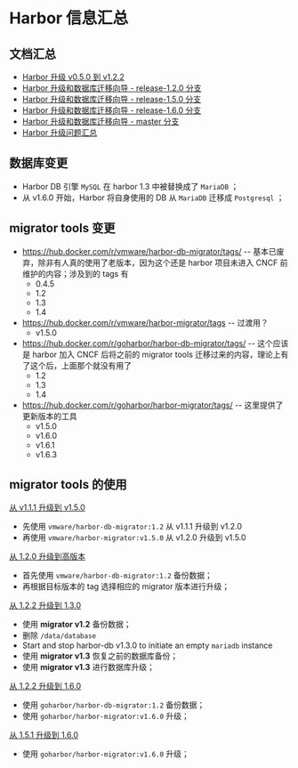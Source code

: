# Harbor 信息汇总

## 文档汇总

- [Harbor 升级 v0.5.0 到 v1.2.2](https://github.com/moooofly/MarkSomethingDownLLS/blob/master/Harbor%20%E5%8D%87%E7%BA%A7%20v0.5.0%20%E5%88%B0%20v1.2.2.md)
- [Harbor 升级和数据库迁移向导 - release-1.2.0 分支](https://github.com/moooofly/MarkSomethingDownLLS/blob/master/Harbor%20%E5%8D%87%E7%BA%A7%E5%92%8C%E6%95%B0%E6%8D%AE%E5%BA%93%E8%BF%81%E7%A7%BB%E5%90%91%E5%AF%BC%20-%20release-1.2.0%20%E5%88%86%E6%94%AF.md)
- [Harbor 升级和数据库迁移向导 - release-1.5.0 分支](https://github.com/moooofly/MarkSomethingDownLLS/blob/master/Harbor%20%E5%8D%87%E7%BA%A7%E5%92%8C%E6%95%B0%E6%8D%AE%E5%BA%93%E8%BF%81%E7%A7%BB%E5%90%91%E5%AF%BC%20-%20release-1.5.0%20%E5%88%86%E6%94%AF.md)
- [Harbor 升级和数据库迁移向导 - release-1.6.0 分支](https://github.com/moooofly/MarkSomethingDownLLS/blob/master/Harbor%20%E5%8D%87%E7%BA%A7%E5%92%8C%E6%95%B0%E6%8D%AE%E5%BA%93%E8%BF%81%E7%A7%BB%E5%90%91%E5%AF%BC%20-%20release-1.6.0%20%E5%88%86%E6%94%AF.md)
- [Harbor 升级和数据库迁移向导 - master 分支](https://github.com/moooofly/MarkSomethingDownLLS/blob/master/Harbor%20%E5%8D%87%E7%BA%A7%E5%92%8C%E6%95%B0%E6%8D%AE%E5%BA%93%E8%BF%81%E7%A7%BB%E5%90%91%E5%AF%BC%20-%20master%20%E5%88%86%E6%94%AF.md)
- [Harbor 升级问题汇总](https://github.com/moooofly/MarkSomethingDownLLS/blob/master/Harbor%20%E5%8D%87%E7%BA%A7%E9%97%AE%E9%A2%98%E6%B1%87%E6%80%BB.md)


## 数据库变更

- Harbor DB 引擎 `MySQL` 在 harbor 1.3 中被替换成了 `MariaDB` ；
- 从 v1.6.0 开始，Harbor 将自身使用的 DB 从 `MariaDB` 迁移成 `Postgresql` ； 

## migrator tools 变更

- https://hub.docker.com/r/vmware/harbor-db-migrator/tags/ -- 基本已废弃，除非有人真的使用了老版本，因为这个还是 harbor 项目未进入 CNCF 前维护的内容；涉及到的 tags 有
    - 0.4.5
    - 1.2
    - 1.3
    - 1.4
- https://hub.docker.com/r/vmware/harbor-migrator/tags -- 过渡用？
    - v1.5.0
- https://hub.docker.com/r/goharbor/harbor-db-migrator/tags/ -- 这个应该是 harbor 加入 CNCF 后将之前的 migrator tools 迁移过来的内容，理论上有了这个后，上面那个就没有用了
    - 1.2
    - 1.3
    - 1.4
- https://hub.docker.com/r/goharbor/harbor-migrator/tags/ -- 这里提供了更新版本的工具
    - v1.5.0
    - v1.6.0
    - v1.6.1
    - v1.6.3

## migrator tools 的使用

[从 v1.1.1 升级到 v1.5.0](https://github.com/goharbor/harbor/issues/5745)

- 先使用 `vmware/harbor-db-migrator:1.2` 从 v1.1.1 升级到 v1.2.0
- 再使用 `vmware/harbor-migrator:v1.5.0` 从 v1.2.0 升级到 v1.5.0

[从 1.2.0 升级到高版本](https://github.com/goharbor/harbor/issues/5232)

- 首先使用 `vmware/harbor-db-migrator:1.2` 备份数据；
- 再根据目标版本的 tag 选择相应的 migrator 版本进行升级；

[从 1.2.2 升级到 1.3.0](https://github.com/goharbor/harbor/issues/3949)

- 使用 **migrator v1.2** 备份数据；
- 删除 `/data/database`
- Start and stop harbor-db v1.3.0 to initiate an empty `mariadb` instance
- 使用 **migrator v1.3** 恢复之前的数据库备份；
- 使用 **migrator v1.3** 进行数据库升级；

[从 1.2.2 升级到 1.6.0](https://github.com/goharbor/harbor/issues/6139)

- 使用 `goharbor/harbor-db-migrator:1.2` 备份数据；
- 使用 `goharbor/harbor-migrator:v1.6.0` 升级；

[从 1.5.1 升级到 1.6.0](https://github.com/goharbor/harbor/issues/6004)

- 使用 `goharbor/harbor-migrator:v1.6.0` 升级；
